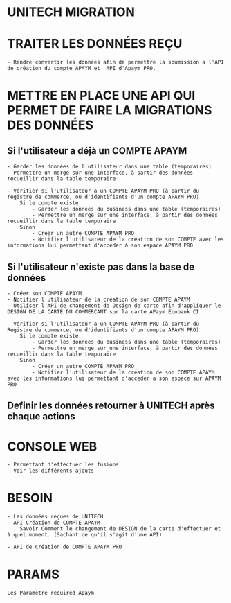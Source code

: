 # UNITECH MIGRATION

# TRAITER LES DONNÉES REÇU

    - Rendre convertir les données afin de permettre la soumission a l'API de création du compte APAYM et  API d'Apaym PRO.

# METTRE EN PLACE UNE API QUI PERMET DE FAIRE LA MIGRATIONS DES DONNÉES

## Si l'utilisateur a déjà un COMPTE APAYM

    - Garder les données de l'utilisateur dans une table (temporaires)
    - Permettre un merge sur une interface, à partir des données recueillir dans la table temporaire

    - Vérifier si l'utilisateur a un COMPTE APAYM PRO (à partir du registre de commerce, ou d'identifiants d'un compte APAYM PRO)
        Si le compte existe
            - Garder les données du business dans une table (temporaires)
            - Permettre un merge sur une interface, à partir des données recueillir dans la table temporaire
        Sinon
            - Créer un autre COMPTE APAYM PRO
            - Notifier l'utilisateur de la création de son COMPTE avec les informations lui permettant d'accéder à son espace APAYM PRO

## Si l'utilisateur n'existe pas dans la base de données

    - Créer son COMPTE APAYM
    - Notifier l'utilisateur de la création de son COMPTE APAYM
    - Utiliser l'API de changement de Design de carte afin d'appliquer le DESIGN DE LA CARTE DU COMMERCANT sur la carte APaym Ecobank CI

    - Vérifier si l'utilisateur a un COMPTE APAYM PRO (à partir du Registre de commerce, ou d'identifiants d'un compte APAYM PRO)
        Si le compte existe
            - Garder les données du business dans une table (temporaires)
            - Permettre un merge sur une interface, à partir des données recueillir dans la table temporaire
        Sinon
            - Créer un autre COMPTE APAYM PRO
            - Notifier l'utilisateur de la création de son COMPTE APAYM avec les informations lui permettant d'acceder a son espace sur APAYM PRO

## Definir les données retourner à UNITECH après chaque actions

# CONSOLE WEB

    - Permettant d'effectuer les fusions
    - Voir les différents ajouts

# BESOIN
    - Les données reçues de UNITECH
    - API Création de COMPTE APAYM
        Savoir Comment le changement de DESIGN de la carte d'effectuer et à quel moment. (Sachant ce qu'il s'agit d'une API)

    - API de Création de COMPTE APAYM PRO

# PARAMS
    Les Parametre required Apaym



